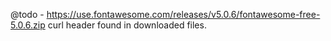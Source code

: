 @todo
	- https://use.fontawesome.com/releases/v5.0.6/fontawesome-free-5.0.6.zip
	curl header found in downloaded files.